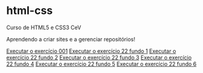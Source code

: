 # html-css
 Curso de HTML5 e CSS3 CeV

Aprendendo a criar sites e a gerenciar repositórios!

<a href="https://lucianotbrum.github.io/html-css/exercicios/ex001/index.html">Executar o exercício 001<a/>
<a href="https://lucianotbrum.github.io/html-css/exercicios/ex022/fundo001.html">Executar o exercício 22 fundo 1<a/>
<a href="https://lucianotbrum.github.io/html-css/exercicios/ex022/fundo002.html">Executar o exercício 22 fundo 2<a/>
<a href="https://lucianotbrum.github.io/html-css/exercicios/ex022/fundo003.html">Executar o exercício 22 fundo 3<a/>
<a href="https://lucianotbrum.github.io/html-css/exercicios/ex022/fundo004.html">Executar o exercício 22 fundo 4<a/>
<a href="https://lucianotbrum.github.io/html-css/exercicios/ex022/fundo005.html">Executar o exercício 22 fundo 5<a/>
<a href="https://lucianotbrum.github.io/html-css/exercicios/ex022/fundo006.html">Executar o exercício 22 fundo 6<a/>